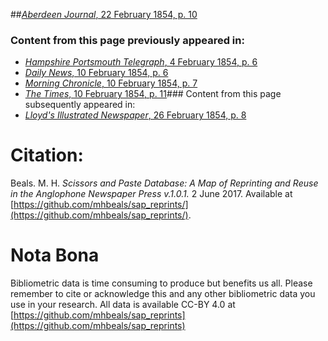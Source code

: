 ##[*Aberdeen Journal*, 22 February 1854, p. 10](https://mhbeals.github.io/sap_html/Aberdeen-Journal/Aberdeen-Journal-22-February-1854-p-10)

### Content from this page previously appeared in:
+ [*Hampshire Portsmouth Telegraph*, 4 February 1854, p. 6](https://mhbeals.github.io/sap_html/Hampshire-Portsmouth-Telegraph/Hampshire-Portsmouth-Telegraph-4-February-1854-p-6)
+ [*Daily News*, 10 February 1854, p. 6](https://mhbeals.github.io/sap_html/Daily-News/Daily-News-10-February-1854-p-6)
+ [*Morning Chronicle*, 10 February 1854, p. 7](https://mhbeals.github.io/sap_html/Morning-Chronicle/Morning-Chronicle-10-February-1854-p-7)
+ [*The Times*, 10 February 1854, p. 11](https://mhbeals.github.io/sap_html/The-Times/The-Times-10-February-1854-p-11)### Content from this page subsequently appeared in:
+ [*Lloyd's Illustrated Newspaper*, 26 February 1854, p. 8](https://mhbeals.github.io/sap_html/Lloyd's-Illustrated-Newspaper/Lloyd's-Illustrated-Newspaper-26-February-1854-p-8)
                    
# Citation: 

Beals. M. H. *Scissors and Paste Database: A Map of Reprinting and Reuse in the Anglophone Newspaper Press v.1.0.1.* 2 June 2017. Available at [https://github.com/mhbeals/sap_reprints/](https://github.com/mhbeals/sap_reprints/). 
                    
# Nota Bona

Bibliometric data is time consuming to produce but benefits us all. Please remember to cite or acknowledge this and any other bibliometric data you use in your research. All data is available CC-BY 4.0 at [https://github.com/mhbeals/sap_reprints](https://github.com/mhbeals/sap_reprints)